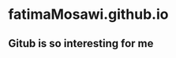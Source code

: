 # fatimaMosawi.github.io
<html>
  <head></head>
  <body>
    <h2>Gitub is so interesting for me </h2>
    
  </body>  
  
</html>  
